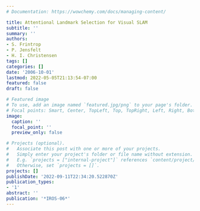 ```yaml
---
# Documentation: https://wowchemy.com/docs/managing-content/

title: Attentional Landmark Selection for Visual SLAM
subtitle: ''
summary: ''
authors:
- S. Frintrop
- P. Jensfelt
- H. I. Christensen
tags: []
categories: []
date: '2006-10-01'
lastmod: 2022-05-05T21:13:54-07:00
featured: false
draft: false

# Featured image
# To use, add an image named `featured.jpg/png` to your page's folder.
# Focal points: Smart, Center, TopLeft, Top, TopRight, Left, Right, BottomLeft, Bottom, BottomRight.
image:
  caption: ''
  focal_point: ''
  preview_only: false

# Projects (optional).
#   Associate this post with one or more of your projects.
#   Simply enter your project's folder or file name without extension.
#   E.g. `projects = ["internal-project"]` references `content/project/deep-learning/index.md`.
#   Otherwise, set `projects = []`.
projects: []
publishDate: '2022-09-11T22:34:20.522870Z'
publication_types:
- '1'
abstract: ''
publication: '*IROS-06*'
---
```

